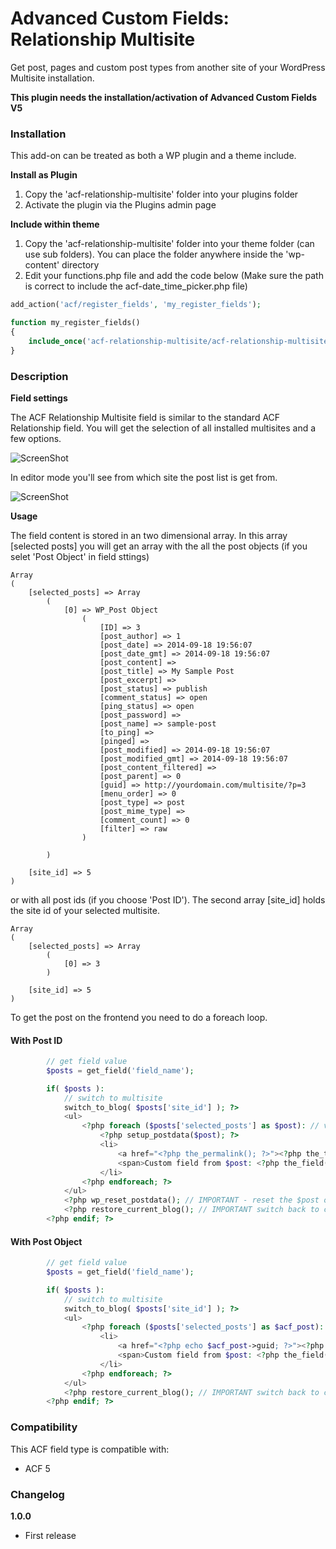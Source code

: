 # Advanced Custom Fields: Relationship Multisite

Get post, pages and custom post types from another site of your WordPress Multisite installation.

**This plugin needs the installation/activation of Advanced Custom Fields V5**

### Installation

This add-on can be treated as both a WP plugin and a theme include.

**Install as Plugin**

1. Copy the 'acf-relationship-multisite' folder into your plugins folder
2. Activate the plugin via the Plugins admin page

**Include within theme**

1.	Copy the 'acf-relationship-multisite' folder into your theme folder (can use sub folders). You can place the folder anywhere inside the 'wp-content' directory
2.	Edit your functions.php file and add the code below (Make sure the path is correct to include the acf-date_time_picker.php file)

```php
add_action('acf/register_fields', 'my_register_fields');

function my_register_fields()
{
	include_once('acf-relationship-multisite/acf-relationship-multisite.php');
}
```

### Description

**Field settings**

The ACF Relationship Multisite field is similar to the standard ACF Relationship field. You will get the selection of all installed multisites and a few options.

![ScreenShot](http://www.dreihochzwo.de/acf-relationship-multisite/acf-relationship-multisite-field_settings.png)

In editor mode you'll see from which site the post list is get from.

![ScreenShot](http://www.dreihochzwo.de/acf-relationship-multisite/acf-relationship-multisite_editor-field.png)

**Usage**

The field content is stored in an two dimensional array. In this array [selected posts] you will get an array with the all the post objects (if you selet 'Post Object' in field sttings)

```
Array
(
    [selected_posts] => Array
        (
            [0] => WP_Post Object
                (
                    [ID] => 3
                    [post_author] => 1
                    [post_date] => 2014-09-18 19:56:07
                    [post_date_gmt] => 2014-09-18 19:56:07
                    [post_content] => 
                    [post_title] => My Sample Post
                    [post_excerpt] => 
                    [post_status] => publish
                    [comment_status] => open
                    [ping_status] => open
                    [post_password] => 
                    [post_name] => sample-post
                    [to_ping] => 
                    [pinged] => 
                    [post_modified] => 2014-09-18 19:56:07
                    [post_modified_gmt] => 2014-09-18 19:56:07
                    [post_content_filtered] => 
                    [post_parent] => 0
                    [guid] => http://yourdomain.com/multisite/?p=3
                    [menu_order] => 0
                    [post_type] => post
                    [post_mime_type] => 
                    [comment_count] => 0
                    [filter] => raw
                )

        )

    [site_id] => 5
)
```

or with all post ids (if you choose 'Post ID'). The second array [site_id] holds the site id of your selected multisite.

```
Array
(
    [selected_posts] => Array
        (
            [0] => 3
        )

    [site_id] => 5
)
```

To get the post on the frontend you need to do a foreach loop.

#### With Post ID

```php
	    // get field value
	    $posts = get_field('field_name');

	    if( $posts ):
	        // switch to multisite
	        switch_to_blog( $posts['site_id'] ); ?>
	        <ul>        
	            <?php foreach ($posts['selected_posts'] as $post): // variable must be called $post (IMPORTANT) ?>
	                <?php setup_postdata($post); ?>
	                <li>
	                    <a href="<?php the_permalink(); ?>"><?php the_title(); ?></a>
	                    <span>Custom field from $post: <?php the_field('author'); ?></span>
	                </li>
	            <?php endforeach; ?>
	        </ul>
	        <?php wp_reset_postdata(); // IMPORTANT - reset the $post object so the rest of the page works correctly ?>
	        <?php restore_current_blog(); // IMPORTANT switch back to current site?>
	    <?php endif; ?>
```

#### With Post Object

```php
        // get field value
        $posts = get_field('field_name');

        if( $posts ):
            // switch to multisite
            switch_to_blog( $posts['site_id'] ); ?>
            <ul>        
                <?php foreach ($posts['selected_posts'] as $acf_post): ?>
                    <li>
                        <a href="<?php echo $acf_post->guid; ?>"><?php echo $acf_post->post_title; ?></a>
                        <span>Custom field from $post: <?php the_field('author', $acf_post->ID); ?></span>
                    </li>
                <?php endforeach; ?>
            </ul>
            <?php restore_current_blog(); // IMPORTANT switch back to current site?>
        <?php endif; ?>
```

### Compatibility

This ACF field type is compatible with:
* ACF 5


### Changelog
**1.0.0**
* First release
